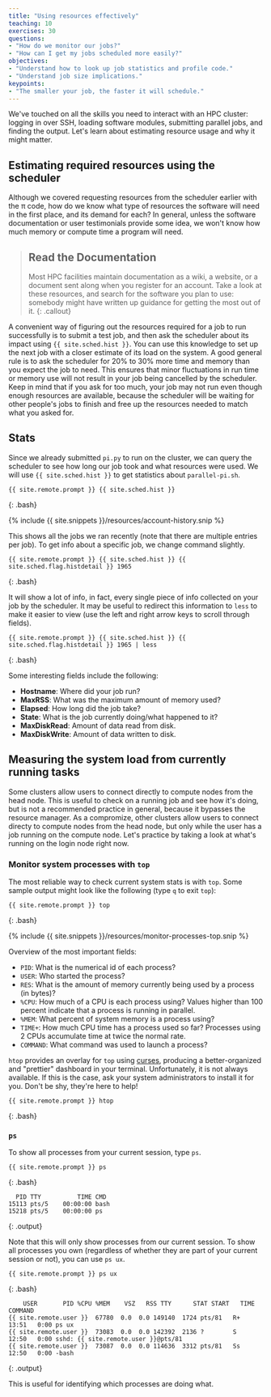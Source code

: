 ```yaml
---
title: "Using resources effectively"
teaching: 10
exercises: 30
questions:
- "How do we monitor our jobs?"
- "How can I get my jobs scheduled more easily?" 
objectives:
- "Understand how to look up job statistics and profile code."
- "Understand job size implications."
keypoints:
- "The smaller your job, the faster it will schedule."
---
```


We've touched on all the skills you need to interact with an HPC cluster: logging in over
SSH, loading software modules, submitting parallel jobs, and finding the output. Let's
learn about estimating resource usage and why it might matter.

## Estimating required resources using the scheduler

Although we covered requesting resources from the scheduler earlier with the &#960; code,
how do we know what type of resources the software will need in the first place, and its
demand for each? In general, unless the software documentation or user testimonials
provide some idea, we won't know how much memory or compute time a program will need.

> ## Read the Documentation
>
> Most HPC facilities maintain documentation as a wiki, a website, or a document sent along
> when you register for an account. Take a look at these resources, and search for the
> software you plan to use: somebody might have written up guidance for getting the most
> out of it.
{: .callout}

A convenient way of figuring out the resources required for a job to run successfully is
to submit a test job, and then ask the scheduler about its impact using `{{
site.sched.hist }}`. You can use this knowledge to set up the next job with a closer
estimate of its load on the system. A good general rule is to ask the scheduler for 20% to
30% more time and memory than you expect the job to need. This ensures that minor
fluctuations in run time or memory use will not result in your job being cancelled by the
scheduler. Keep in mind that if you ask for too much, your job may not run even though
enough resources are available, because the scheduler will be waiting for other people's
jobs to finish and free up the resources needed to match what you asked for.

## Stats

Since we already submitted `pi.py` to run on the cluster, we can query the scheduler to
see how long our job took and what resources were used. We will use `{{ site.sched.hist
}}` to get statistics about `parallel-pi.sh`.

```
{{ site.remote.prompt }} {{ site.sched.hist }}
```
{: .bash}

{% include {{ site.snippets }}/resources/account-history.snip %}

This shows all the jobs we ran recently (note that there are multiple entries per job). To
get info about a specific job, we change command slightly.

```
{{ site.remote.prompt }} {{ site.sched.hist }} {{ site.sched.flag.histdetail }} 1965
```
{: .bash}

It will show a lot of info, in fact, every single piece of info collected on your job by
the scheduler. It may be useful to redirect this information to `less` to make it easier
to view (use the left and right arrow keys to scroll through fields).

```
{{ site.remote.prompt }} {{ site.sched.hist }} {{ site.sched.flag.histdetail }} 1965 | less
```
{: .bash}

Some interesting fields include the following:

* **Hostname**: Where did your job run?
* **MaxRSS**: What was the maximum amount of memory used?
* **Elapsed**: How long did the job take?
* **State**: What is the job currently doing/what happened to it?
* **MaxDiskRead**: Amount of data read from disk.
* **MaxDiskWrite**: Amount of data written to disk.

## Measuring the system load from currently running tasks

Some clusters allow users to connect directly to compute nodes from the head node.
This is useful to check on a running job and see how it's doing, but is not a
recommended practice in general, because it bypasses the resource manager.
As a compromize, other clusters allow users to connect directy to compute nodes from the head node,
but only while the user has a job running on the compute node.
Let's practice by taking a look at what's running on the login node right now.

### Monitor system processes with `top`

The most reliable way to check current system stats is with `top`. Some sample output
might look like the following (type `q` to exit `top`):

```
{{ site.remote.prompt }} top
```
{: .bash}

{% include {{ site.snippets }}/resources/monitor-processes-top.snip %}

Overview of the most important fields:

* `PID`: What is the numerical id of each process?
* `USER`: Who started the process?
* `RES`: What is the amount of memory currently being used by a process (in bytes)?
* `%CPU`: How much of a CPU is each process using? Values higher than 100 percent indicate
  that a process is running in parallel.
* `%MEM`: What percent of system memory is a process using?
* `TIME+`: How much CPU time has a process used so far? Processes using 2 CPUs accumulate
  time at twice the normal rate.
* `COMMAND`: What command was used to launch a process?

`htop` provides an overlay for `top` using [curses](
https://en.wikipedia.org/wiki/Curses_(programming_library)), producing a better-organized
and "prettier" dashboard in your terminal. Unfortunately, it is not always available. If
this is the case, ask your system administrators to install it for you. Don't be shy,
they're here to help!

```
{{ site.remote.prompt }} htop
```
{: .bash}


### `ps`

To show all processes from your current session, type `ps`.

```
{{ site.remote.prompt }} ps
```
{: .bash}

```
  PID TTY          TIME CMD
15113 pts/5    00:00:00 bash
15218 pts/5    00:00:00 ps
```
{: .output}

Note that this will only show processes from our current session. To show all processes
you own (regardless of whether they are part of your current session or not), you can use
`ps ux`.

```
{{ site.remote.prompt }} ps ux
```
{: .bash}

```
    USER       PID %CPU %MEM    VSZ   RSS TTY      STAT START   TIME COMMAND
{{ site.remote.user }}  67780  0.0  0.0 149140  1724 pts/81   R+   13:51   0:00 ps ux
{{ site.remote.user }}  73083  0.0  0.0 142392  2136 ?        S    12:50   0:00 sshd: {{ site.remote.user }}@pts/81
{{ site.remote.user }}  73087  0.0  0.0 114636  3312 pts/81   Ss   12:50   0:00 -bash
```
{: .output}


This is useful for identifying which processes are doing what.

